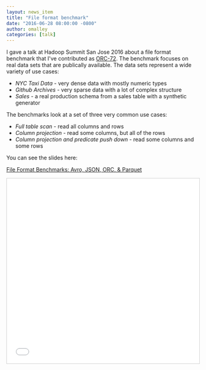 ```yaml
---
layout: news_item
title: "File format benchmark"
date: "2016-06-28 08:00:00 -0800"
author: omalley
categories: [talk]
---
```


I gave a talk at Hadoop Summit San Jose 2016 about a file format
benchmark that I've contributed as [ORC-72]({{site.jira}}/ORC-72). The
benchmark focuses on real data sets that are publically available. The data
sets represent a wide variety of use cases:

* *NYC Taxi Data* - very dense data with mostly numeric types
* *Github Archives* - very sparse data with a lot of complex structure
* *Sales* - a real production schema from a sales table with a synthetic generator

The benchmarks look at a set of three very common use cases:

* *Full table scan* - read all columns and rows
* *Column projection* - read some columns, but all of the rows
* *Column projection and predicate push down* - read some columns and some rows

You can see the slides here:

[File Format Benchmarks: Avro, JSON, ORC, & Parquet](http://www.slideshare.net/oom65/file-format-benchmarks-avro-json-orc-parquet)

<iframe src="//www.slideshare.net/slideshow/embed_code/key/fSn4xuYXBXGvlx"
width="595" height="485" frameborder="0" marginwidth="0" marginheight="0"
scrolling="no" style="border:1px solid #CCC; border-width:1px;
margin-bottom:5px; max-width: 100%;" allowfullscreen> </iframe>
